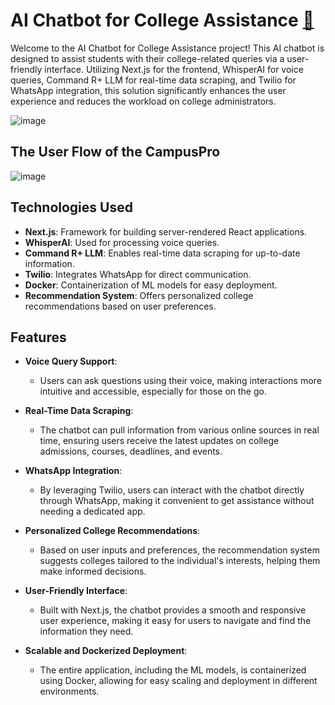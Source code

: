 # AI Chatbot for College Assistance [🔗](https://youtu.be/mTgY4vUytcM?si=7_1sjQltBWCvUKcm)

Welcome to the AI Chatbot for College Assistance project! This AI chatbot is designed to assist students with their college-related queries via a user-friendly interface. Utilizing Next.js for the frontend, WhisperAI for voice queries, Command R+ LLM for real-time data scraping, and Twilio for WhatsApp integration, this solution significantly enhances the user experience and reduces the workload on college administrators.

![image](https://github.com/user-attachments/assets/56397509-56ae-4be4-b05c-1f3b74d3b725)

## The User Flow of the CampusPro
![image](https://github.com/user-attachments/assets/be557719-5e3a-43f8-bc91-2d2c38380b14)

## Technologies Used

- **Next.js**: Framework for building server-rendered React applications.
- **WhisperAI**: Used for processing voice queries.
- **Command R+ LLM**: Enables real-time data scraping for up-to-date information.
- **Twilio**: Integrates WhatsApp for direct communication.
- **Docker**: Containerization of ML models for easy deployment.
- **Recommendation System**: Offers personalized college recommendations based on user preferences.

## Features

- **Voice Query Support**: 
  - Users can ask questions using their voice, making interactions more intuitive and accessible, especially for those on the go.

- **Real-Time Data Scraping**: 
  - The chatbot can pull information from various online sources in real time, ensuring users receive the latest updates on college admissions, courses, deadlines, and events.

- **WhatsApp Integration**: 
  - By leveraging Twilio, users can interact with the chatbot directly through WhatsApp, making it convenient to get assistance without needing a dedicated app.

- **Personalized College Recommendations**: 
  - Based on user inputs and preferences, the recommendation system suggests colleges tailored to the individual's interests, helping them make informed decisions.

- **User-Friendly Interface**: 
  - Built with Next.js, the chatbot provides a smooth and responsive user experience, making it easy for users to navigate and find the information they need.

- **Scalable and Dockerized Deployment**: 
  - The entire application, including the ML models, is containerized using Docker, allowing for easy scaling and deployment in different environments.


